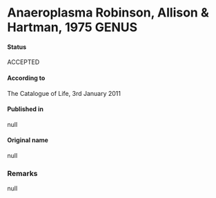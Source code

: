 # Anaeroplasma Robinson, Allison & Hartman, 1975 GENUS

#### Status
ACCEPTED

#### According to
The Catalogue of Life, 3rd January 2011

#### Published in
null

#### Original name
null

### Remarks
null